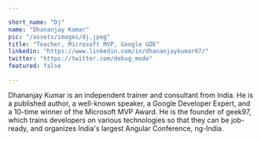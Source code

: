 ```yaml
---

short_name: "Dj"
name: "Dhananjay Kumar"
pic: "/assets/images/dj.jpeg"
title: "Teacher, Microsoft MVP, Google GDE"
linkedin: "https://www.linkedin.com/in/dhananjaykumar07/"
twitter: "https://twitter.com/debug_mode"
featured: false

---
```


Dhananjay Kumar is an independent trainer and consultant from India. He is a published author, a well-known speaker, a Google Developer Expert, and a 10-time winner of the Microsoft MVP Award. He is the founder of geek97, which trains developers on various technologies so that they can be job-ready, and organizes India's largest Angular Conference, ng-India.